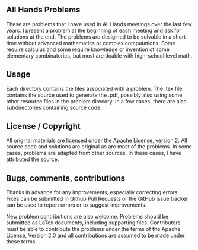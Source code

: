 ## All Hands Problems

These are problems that I have used in All Hands meetings over the last few years. I present a problem at the beginning of each meeting and ask for solutions at the end.  The problems are desigined to be solvable in a short time without advanced mathematics or complex computations. Some require calculus and some require knowledge or invention of some elementary combinatorics, but most are doable with high-school level math. 

## Usage


Each directory contains the files associated with a problem. The .tex file contains the source used to generate the .pdf, possibly also using some other resource files in the problem direcory.  In a few cases, there are also subdirectories containing source code. 
 
## License / Copyright

All original materials are licensed under the [Apache License, version 2](https://www.apache.org/licenses/LICENSE-2.0).  All source code and solutions are original as are most of the problems.  In some cases, problems are adapted from other sources.  In these cases, I have attributed the source.

## Bugs, comments, contributions

Thanks in advance for any improvements, especially correcting errors.  Fixes can be  submitted in Github Pull Requests or the GitHub issue tracker can be used to report errors or to suggest improvements.

New problem contributions are also welcome.  Problems should be submitted as LaTex documents, including supporting files.  Contributors must be able to contribute the problems under the terms of the Apache License, Version 2.0 and all contributions are assumed to be made under these terms.

